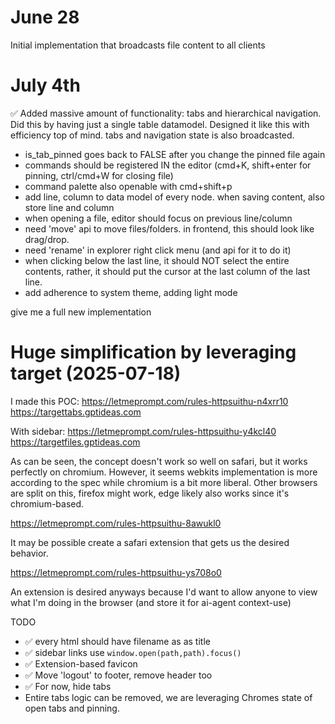 # June 28

Initial implementation that broadcasts file content to all clients

# July 4th

✅ Added massive amount of functionality: tabs and hierarchical navigation. Did this by having just a single table datamodel. Designed it like this with efficiency top of mind. tabs and navigation state is also broadcasted.

- is_tab_pinned goes back to FALSE after you change the pinned file again
- commands should be registered IN the editor (cmd+K, shift+enter for pinning, ctrl/cmd+W for closing file)
- command palette also openable with cmd+shift+p
- add line, column to data model of every node. when saving content, also store line and column
- when opening a file, editor should focus on previous line/column
- need 'move' api to move files/folders. in frontend, this should look like drag/drop.
- need 'rename' in explorer right click menu (and api for it to do it)
- when clicking below the last line, it should NOT select the entire contents, rather, it should put the cursor at the last column of the last line.
- add adherence to system theme, adding light mode

give me a full new implementation

# Huge simplification by leveraging target (2025-07-18)

I made this POC: https://letmeprompt.com/rules-httpsuithu-n4xrr10 https://targettabs.gptideas.com

With sidebar: https://letmeprompt.com/rules-httpsuithu-y4kcl40 https://targetfiles.gptideas.com

As can be seen, the concept doesn't work so well on safari, but it works perfectly on chromium. However, it seems webkits implementation is more according to the spec while chromium is a bit more liberal. Other browsers are split on this, firefox might work, edge likely also works since it's chromium-based.

https://letmeprompt.com/rules-httpsuithu-8awukl0

It may be possible create a safari extension that gets us the desired behavior.

https://letmeprompt.com/rules-httpsuithu-ys708o0

An extension is desired anyways because I'd want to allow anyone to view what I'm doing in the browser (and store it for ai-agent context-use)

TODO

- ✅ every html should have filename as as title
- ✅ sidebar links use `window.open(path,path).focus()`
- ✅ Extension-based favicon
- ✅ Move 'logout' to footer, remove header too
- ✅ For now, hide tabs
- Entire tabs logic can be removed, we are leveraging Chromes state of open tabs and pinning.
